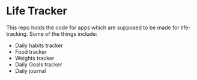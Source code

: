 # Life Tracker

This repo holds the code for apps which are supposed to be made for life-tracking. Some of the things include:
- Daily habits tracker
- Food tracker
- Weights tracker
- Daily Goals tracker
- Daily journal